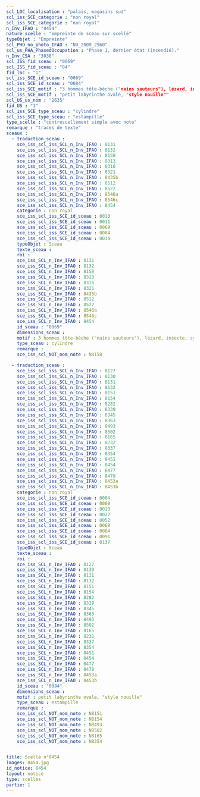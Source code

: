 ```yaml
---
scl_LOC_localisation : "palais, magasins sud"
scl_iss_SCE_categorie : "non royal"
scl_iss_SCE_categorie : "non royal"
n_Inv_IFAO : "8454"
nature_scelle : "empreinte de sceau sur scellé"
typeObjet : "Empreinte"
scl_PHO_no_photo_IFAO : "NU_2009_2960"
scl_us_PHA_PhasedOccupation : "Phase 1, dernier état (incendié)."
n_Inv_CSA : "3038"
scl_ISS_fid_sceau : "0069"
scl_ISS_fid_sceau : "84"
fid_loc : "1"
scl_iss_SCE_id_sceau : "0069"
scl_iss_SCE_id_sceau : "0084"
scl_iss_SCE_motif : "3 hommes tête-bêche ("nains sauteurs"), lézard, insecte, symbole bat, singe, gazelle ou faon couché,…"
scl_iss_SCE_motif : "petit labyrinthe ovale, "style nouille""
scl_US_us_nom : "2635"
fid_US : "3"
scl_iss_SCE_type_sceau : "cylindre"
scl_iss_SCE_type_sceau : "estampille"
type_scelle : "contrescellement simple avec note"
remarque : "traces de texte"
sceaux :
  - traduction_sceau : 
    sce_iss_scl_iss_SCL_n_Inv_IFAO : 8131
    sce_iss_scl_iss_SCL_n_Inv_IFAO : 8132
    sce_iss_scl_iss_SCL_n_Inv_IFAO : 8158
    sce_iss_scl_iss_SCL_n_Inv_IFAO : 8313
    sce_iss_scl_iss_SCL_n_Inv_IFAO : 8316
    sce_iss_scl_iss_SCL_n_Inv_IFAO : 8321
    sce_iss_scl_iss_SCL_n_Inv_IFAO : 8435b
    sce_iss_scl_iss_SCL_n_Inv_IFAO : 8512
    sce_iss_scl_iss_SCL_n_Inv_IFAO : 8522
    sce_iss_scl_iss_SCL_n_Inv_IFAO : 8546a
    sce_iss_scl_iss_SCL_n_Inv_IFAO : 8546c
    sce_iss_scl_iss_SCL_n_Inv_IFAO : 8454
    categorie : non royal
    sce_iss_scl_iss_SCE_id_sceau : 0010
    sce_iss_scl_iss_SCE_id_sceau : 0011
    sce_iss_scl_iss_SCE_id_sceau : 0069
    sce_iss_scl_iss_SCE_id_sceau : 0084
    sce_iss_scl_iss_SCE_id_sceau : 0034
    typeObjet : Sceau
    texte_sceau : 
    roi : 
    sce_iss_SCL_n_Inv_IFAO : 8131
    sce_iss_SCL_n_Inv_IFAO : 8132
    sce_iss_SCL_n_Inv_IFAO : 8158
    sce_iss_SCL_n_Inv_IFAO : 8313
    sce_iss_SCL_n_Inv_IFAO : 8316
    sce_iss_SCL_n_Inv_IFAO : 8321
    sce_iss_SCL_n_Inv_IFAO : 8435b
    sce_iss_SCL_n_Inv_IFAO : 8512
    sce_iss_SCL_n_Inv_IFAO : 8522
    sce_iss_SCL_n_Inv_IFAO : 8546a
    sce_iss_SCL_n_Inv_IFAO : 8546c
    sce_iss_SCL_n_Inv_IFAO : 8454
    id_sceau : "0069"
    dimensions_sceau : 
    motif : 3 hommes tête-bêche ("nains sauteurs"), lézard, insecte, symbole bat, singe, gazelle ou faon couché,…
    type_sceau : cylindre
    remarque : 
    sce_iss_scl_NOT_nom_note : N8158

  - traduction_sceau : 
    sce_iss_scl_iss_SCL_n_Inv_IFAO : 8127
    sce_iss_scl_iss_SCL_n_Inv_IFAO : 8130
    sce_iss_scl_iss_SCL_n_Inv_IFAO : 8131
    sce_iss_scl_iss_SCL_n_Inv_IFAO : 8132
    sce_iss_scl_iss_SCL_n_Inv_IFAO : 8151
    sce_iss_scl_iss_SCL_n_Inv_IFAO : 8154
    sce_iss_scl_iss_SCL_n_Inv_IFAO : 8282
    sce_iss_scl_iss_SCL_n_Inv_IFAO : 8339
    sce_iss_scl_iss_SCL_n_Inv_IFAO : 8345
    sce_iss_scl_iss_SCL_n_Inv_IFAO : 8363
    sce_iss_scl_iss_SCL_n_Inv_IFAO : 8493
    sce_iss_scl_iss_SCL_n_Inv_IFAO : 8502
    sce_iss_scl_iss_SCL_n_Inv_IFAO : 8165
    sce_iss_scl_iss_SCL_n_Inv_IFAO : 8232
    sce_iss_scl_iss_SCL_n_Inv_IFAO : 8337
    sce_iss_scl_iss_SCL_n_Inv_IFAO : 8354
    sce_iss_scl_iss_SCL_n_Inv_IFAO : 8451
    sce_iss_scl_iss_SCL_n_Inv_IFAO : 8454
    sce_iss_scl_iss_SCL_n_Inv_IFAO : 8477
    sce_iss_scl_iss_SCL_n_Inv_IFAO : 8478
    sce_iss_scl_iss_SCL_n_Inv_IFAO : 8453a
    sce_iss_scl_iss_SCL_n_Inv_IFAO : 8453b
    categorie : non royal
    sce_iss_scl_iss_SCE_id_sceau : 0004
    sce_iss_scl_iss_SCE_id_sceau : 0008
    sce_iss_scl_iss_SCE_id_sceau : 0010
    sce_iss_scl_iss_SCE_id_sceau : 0022
    sce_iss_scl_iss_SCE_id_sceau : 0052
    sce_iss_scl_iss_SCE_id_sceau : 0069
    sce_iss_scl_iss_SCE_id_sceau : 0084
    sce_iss_scl_iss_SCE_id_sceau : 0091
    sce_iss_scl_iss_SCE_id_sceau : 0137
    typeObjet : Sceau
    texte_sceau : 
    roi : 
    sce_iss_SCL_n_Inv_IFAO : 8127
    sce_iss_SCL_n_Inv_IFAO : 8130
    sce_iss_SCL_n_Inv_IFAO : 8131
    sce_iss_SCL_n_Inv_IFAO : 8132
    sce_iss_SCL_n_Inv_IFAO : 8151
    sce_iss_SCL_n_Inv_IFAO : 8154
    sce_iss_SCL_n_Inv_IFAO : 8282
    sce_iss_SCL_n_Inv_IFAO : 8339
    sce_iss_SCL_n_Inv_IFAO : 8345
    sce_iss_SCL_n_Inv_IFAO : 8363
    sce_iss_SCL_n_Inv_IFAO : 8493
    sce_iss_SCL_n_Inv_IFAO : 8502
    sce_iss_SCL_n_Inv_IFAO : 8165
    sce_iss_SCL_n_Inv_IFAO : 8232
    sce_iss_SCL_n_Inv_IFAO : 8337
    sce_iss_SCL_n_Inv_IFAO : 8354
    sce_iss_SCL_n_Inv_IFAO : 8451
    sce_iss_SCL_n_Inv_IFAO : 8454
    sce_iss_SCL_n_Inv_IFAO : 8477
    sce_iss_SCL_n_Inv_IFAO : 8478
    sce_iss_SCL_n_Inv_IFAO : 8453a
    sce_iss_SCL_n_Inv_IFAO : 8453b
    id_sceau : "0084"
    dimensions_sceau : 
    motif : petit labyrinthe ovale, "style nouille"
    type_sceau : estampille
    remarque : 
    sce_iss_scl_NOT_nom_note : N8151
    sce_iss_scl_NOT_nom_note : N8154
    sce_iss_scl_NOT_nom_note : N8493
    sce_iss_scl_NOT_nom_note : N8502
    sce_iss_scl_NOT_nom_note : N8165
    sce_iss_scl_NOT_nom_note : N8354


title: Scellé n°8454
images: 8454.jpg
id_notice: 8454
layout: notice
type: scelles
partie: 1
---
```

